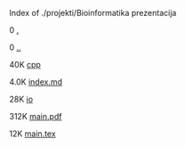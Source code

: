 Index of ./projekti/Bioinformatika prezentacija

0 [.](.)

0 [..](..)

40K [cpp](cpp)

4.0K [index.md](index.md)

28K [io](io)

312K [main.pdf](main.pdf)

12K [main.tex](main.tex)

